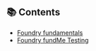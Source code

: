 ## 📚 Contents

- [Foundry fundamentals](foundry/README.md)
- [Foundry fundMe Testing](foundryFundmeTest/README.md)